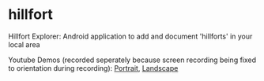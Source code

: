 # hillfort
Hillfort Explorer: Android application to add and document 'hillforts' in your local area


Youtube Demos (recorded seperately because screen recording being fixed to orientation during recording):
[Portrait](https://www.youtube.com/watch?v=YUEuS76GJYY), [Landscape](https://www.youtube.com/watch?v=yqUfVbrSSi4)
